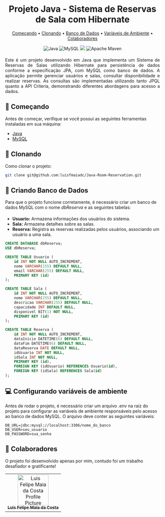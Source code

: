 <h1 align="center">Projeto Java - Sistema de Reservas de Sala com Hibernate</h1>
<p align="center">
 <a href="#started">Começando</a> • 
  <a href="#cloning">Clonando</a> •
 <a href="#creating">Banco de Dados</a> •
 <a href="#environment">Variáveis de Ambiente</a> •
 <a href="#colab">Colaboradores</a>
</p>

<p align="center" style="margin-bottom: 20;">
    <img src="https://img.shields.io/badge/java-%23ED8B00.svg?style=for-the-badge&logo=openjdk&logoColor=white" alt="Java" />
    <img src="https://img.shields.io/badge/mysql-4479A1.svg?style=for-the-badge&logo=mysql&logoColor=white" alt="MySQL" />
    <img src="https://img.shields.io/badge/Hibernate-59666C?style=for-the-badge&logo=Hibernate&logoColor=white alt="Hibernate" />
    <img src="https://img.shields.io/badge/Apache%20Maven-C71A36?style=for-the-badge&logo=Apache%20Maven&logoColor=white" alt="Apache Maven" />
</p>

<p style="text-align: justify;">Este é um projeto desenvolvido em Java que implementa um Sistema de Reservas de Salas utilizando Hibernate para persistência de dados conforme a especificação JPA, com MySQL como banco de dados. A aplicação permite gerenciar usuários e salas, consultar disponibilidade e realizar reservas. As consultas são implementadas utilizando tanto JPQL quanto a API Criteria, demonstrando diferentes abordagens para acesso a dados.</p>

<h2 id="started">🚀 Começando</h2>

Antes de começar, verifique se você possui as seguintes ferramentas instaladas em sua máquina:

- [Java](https://www.oracle.com/java/technologies/downloads/#java22)
- [MySQL](https://dev.mysql.com/downloads/installer/)

<h2 id="cloning">👾 Clonando</h2>

Como clonar o projeto:
```bash
git clone git@github.com:luisfmaiadc/Java-Room-Reservation.git
```

<h2 id="creating">💾 Criando Banco de Dados</h2>
<p style="margin-bottom: 20;">Para que o projeto funcione corretamente, é necessário criar um banco de dados MySQL com o nome <i>dbReserva</i> e as seguintes tabelas:</p>

- <b>Usuario:</b> Armazena informações dos usuários do sistema.
- <b>Sala:</b> Armazena detalhes sobre as salas.
- <b>Reserva:</b> Registra as reservas realizadas pelos usuários, associando um usuário a uma sala.


```SQL
CREATE DATABASE dbReserva;
USE dbReserva;

CREATE TABLE Usuario (
    id INT NOT NULL AUTO_INCREMENT,
    nome VARCHAR(255) DEFAULT NULL,
    email VARCHAR(255) DEFAULT NULL,
    PRIMARY KEY (id)
);

CREATE TABLE Sala (
    id INT NOT NULL AUTO_INCREMENT,
    nome VARCHAR(255) DEFAULT NULL,
    descricao VARCHAR(255) DEFAULT NULL,
    capacidade INT DEFAULT NULL,
    disponivel BIT(1) NOT NULL,
    PRIMARY KEY (id)
);

CREATE TABLE Reserva (
    id INT NOT NULL AUTO_INCREMENT,
    dataInicio DATETIME(6) DEFAULT NULL,
    dataFim DATETIME(6) DEFAULT NULL,
    dataReserva DATE DEFAULT NULL,
    idUsuario INT NOT NULL,
    idSala INT NOT NULL,
    PRIMARY KEY (id),
    FOREIGN KEY (idUsuario) REFERENCES Usuario(id),
    FOREIGN KEY (idSala) REFERENCES Sala(id)
);

```

<h2 id="environment">💻 Configurando variáveis de ambiente</h2>

Antes de rodar o projeto, é necessário criar um arquivo .env na raiz do projeto para configurar as variáveis de ambiente responsáveis pelo acesso ao banco de dados MySQL. O arquivo deve conter as seguintes variáveis:

```env
DB_URL=jdbc:mysql://localhost:3306/nome_do_banco
DB_USER=seu_usuario
DB_PASSWORD=sua_senha
```

<h2 id="colab">🤝 Colaboradores</h2>
O projeto foi desenvolvido apenas por mim, contudo foi um trabalho desafiador e gratificante!
<table>
  <tr>
    <td align="center">
      <a href="#">
        <img src="https://avatars.githubusercontent.com/u/168129517?v=4&size=64" width="100px;" alt="Luis Felipe Maia da Costa Profile Picture"/><br>
        <sub>
          <b>Luis Felipe Maia da Costa</b>
        </sub>
      </a>
    </td>
  </tr>
</table>




